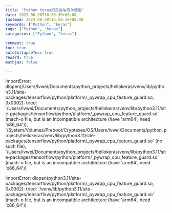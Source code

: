 ```yaml
---
title: "Python Keras的安装与简单使用"
date: 2023-08-30T16:50:39+08:00
lastmod: 2023-08-30T16:50:39+08:00
keywords: ["Python", "keras"]
tags: ["Python", "keras"]
categories: ["Python", "keras"]

comment: true
toc: true
autoCollapseToc: true
reward: true
mathjax: false

---
```


<!--more-->


ImportError: dlopen(/Users/lvwei/Documents/python_projects/hellokeras/venv/lib/python3.11/site-packages/tensorflow/python/platform/_pywrap_cpu_feature_guard.so, 0x0002): tried: '/Users/lvwei/Documents/python_projects/hellokeras/venv/lib/python3.11/site-packages/tensorflow/python/platform/_pywrap_cpu_feature_guard.so' (mach-o file, but is an incompatible architecture (have 'arm64', need 'x86_64')), '/System/Volumes/Preboot/Cryptexes/OS/Users/lvwei/Documents/python_projects/hellokeras/venv/lib/python3.11/site-packages/tensorflow/python/platform/_pywrap_cpu_feature_guard.so' (no such file), '/Users/lvwei/Documents/python_projects/hellokeras/venv/lib/python3.11/site-packages/tensorflow/python/platform/_pywrap_cpu_feature_guard.so' (mach-o file, but is an incompatible architecture (have 'arm64', need 'x86_64'))




ImportError: dlopen(python3.11/site-packages/tensorflow/python/platform/_pywrap_cpu_feature_guard.so, 0x0002): tried: '/venv/lib/python3.11/site-packages/tensorflow/python/platform/_pywrap_cpu_feature_guard.so' (mach-o file, but is an incompatible architecture (have 'arm64', need 'x86_64'))

